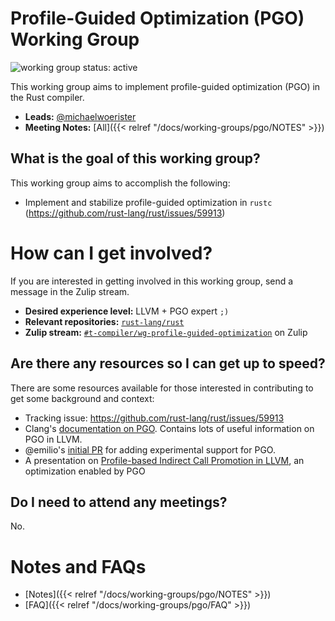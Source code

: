 # Profile-Guided Optimization (PGO) Working Group
![working group status: active][status]

This working group aims to implement profile-guided optimization (PGO) in the
Rust compiler.

- **Leads:** [@michaelwoerister][michaelwoerister]
- **Meeting Notes:** [All]({{< relref "/docs/working-groups/pgo/NOTES" >}})

[status]: https://img.shields.io/badge/status-active-brightgreen.svg?style=for-the-badge

## What is the goal of this working group?
This working group aims to accomplish the following:

- Implement and stabilize profile-guided optimization in `rustc` (https://github.com/rust-lang/rust/issues/59913)

# How can I get involved?
If you are interested in getting involved in this working group, send a message in the Zulip
stream.

- **Desired experience level:** LLVM + PGO expert `;)`
- **Relevant repositories:** [`rust-lang/rust`][repo]
- **Zulip stream:** [`#t-compiler/wg-profile-guided-optimization`][zulip] on Zulip

[repo]: https://github.com/rust-lang/rust
[zulip]: https://rust-lang.zulipchat.com/#narrow/stream/187830-t-compiler.2Fwg-profile-guided-optimization

## Are there any resources so I can get up to speed?
There are some resources available for those interested in contributing to get some background
and context:

- Tracking issue: https://github.com/rust-lang/rust/issues/59913
- Clang's [documentation on PGO](https://clang.llvm.org/docs/UsersManual.html#profile-guided-optimization).
  Contains lots of useful information on PGO in LLVM.
- @emilio's [initial PR](https://github.com/rust-lang/rust/pull/48346) for adding experimental
  support for PGO.
- A presentation on [Profile-based Indirect Call Promotion in LLVM](https://llvm.org/devmtg/2015-10/slides/Baev-IndirectCallPromotion.pdf), an optimization enabled by PGO

## Do I need to attend any meetings?
No.

[michaelwoerister]: https://github.com/michaelwoerister


# Notes and FAQs

- [Notes]({{< relref "/docs/working-groups/pgo/NOTES" >}})
- [FAQ]({{< relref "/docs/working-groups/pgo/FAQ" >}})